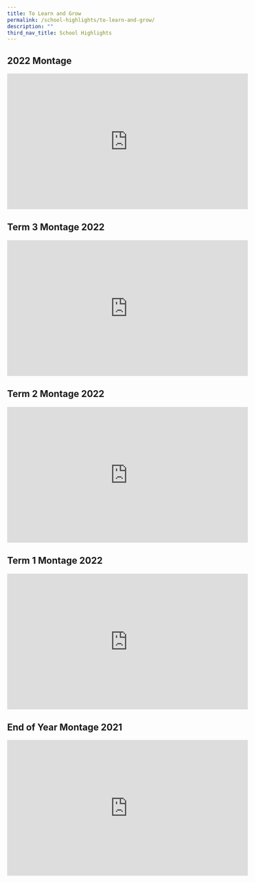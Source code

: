 ```yaml
---
title: To Learn and Grow
permalink: /school-highlights/to-learn-and-grow/
description: ""
third_nav_title: School Highlights
---
```



2022 Montage
------------

<iframe width="560" height="315" src="https://www.youtube.com/embed/yzq34NwQbNw" title="YouTube video player" frameborder="0" allow="accelerometer; autoplay; clipboard-write; encrypted-media; gyroscope; picture-in-picture; web-share" allowfullscreen></iframe>

Term 3 Montage 2022
-------------------

<iframe width="560" height="315" src="https://www.youtube.com/embed/pq5r2jZq25I" title="YouTube video player" frameborder="0" allow="accelerometer; autoplay; clipboard-write; encrypted-media; gyroscope; picture-in-picture; web-share" allowfullscreen></iframe>

Term 2 Montage 2022
-------------------

<iframe width="560" height="315" src="https://www.youtube.com/embed/B0Dyyyz6M9o" title="YouTube video player" frameborder="0" allow="accelerometer; autoplay; clipboard-write; encrypted-media; gyroscope; picture-in-picture; web-share" allowfullscreen></iframe>

Term 1 Montage 2022
-------------------

<iframe width="560" height="315" src="https://www.youtube.com/embed/9T5-dQf8Zuw" title="YouTube video player" frameborder="0" allow="accelerometer; autoplay; clipboard-write; encrypted-media; gyroscope; picture-in-picture; web-share" allowfullscreen></iframe>


End of Year Montage 2021
------------------------

<iframe width="560" height="315" src="https://www.youtube.com/embed/i6MEQCQGvlg" title="YouTube video player" frameborder="0" allow="accelerometer; autoplay; clipboard-write; encrypted-media; gyroscope; picture-in-picture; web-share" allowfullscreen></iframe>

